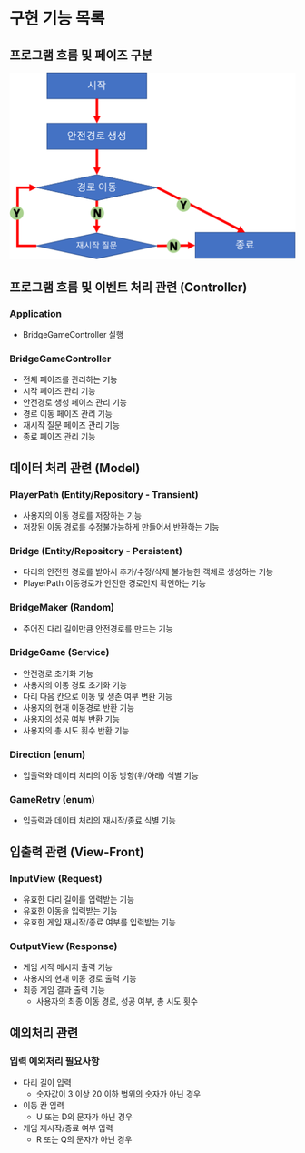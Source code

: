 # 구현 기능 목록

## 프로그램 흐름 및 페이즈 구분

![프로그램 흐름 및 페이즈 구분 그림](./process.png)

## 프로그램 흐름 및 이벤트 처리 관련 (Controller)

### Application

- BridgeGameController 실행

### BridgeGameController

- 전체 페이즈를 관리하는 기능
- 시작 페이즈 관리 기능
- 안전경로 생성 페이즈 관리 기능
- 경로 이동 페이즈 관리 기능
- 재시작 질문 페이즈 관리 기능
- 종료 페이즈 관리 기능

## 데이터 처리 관련 (Model)

### PlayerPath (Entity/Repository - Transient)

- 사용자의 이동 경로를 저장하는 기능
- 저장된 이동 경로를 수정불가능하게 만들어서 반환하는 기능

### Bridge (Entity/Repository - Persistent)

- 다리의 안전한 경로를 받아서 추가/수정/삭제 불가능한 객체로 생성하는 기능
- PlayerPath 이동경로가 안전한 경로인지 확인하는 기능

### BridgeMaker (Random)

- 주어진 다리 길이만큼 안전경로를 만드는 기능

### BridgeGame (Service)

- 안전경로 초기화 기능
- 사용자의 이동 경로 초기화 기능
- 다리 다음 칸으로 이동 및 생존 여부 변환 기능
- 사용자의 현재 이동경로 반환 기능
- 사용자의 성공 여부 반환 기능
- 사용자의 총 시도 횟수 반환 기능

### Direction (enum)

- 입출력와 데이터 처리의 이동 방향(위/아래) 식별 기능

### GameRetry (enum)

- 입출력과 데이터 처리의 재시작/종료 식별 기능

## 입출력 관련 (View-Front)

### InputView (Request)

- 유효한 다리 길이를 입력받는 기능
- 유효한 이동을 입력받는 기능
- 유효한 게임 재시작/종료 여부를 입력받는 기능

### OutputView (Response)

- 게임 시작 메시지 출력 기능
- 사용자의 현재 이동 경로 출력 기능
- 최종 게임 결과 출력 기능
    - 사용자의 최종 이동 경로, 성공 여부, 총 시도 횟수

## 예외처리 관련

### 입력 예외처리 필요사항

- 다리 길이 입력
    - 숫자값이 3 이상 20 이하 범위의 숫자가 아닌 경우
- 이동 칸 입력
    - U 또는 D의 문자가 아닌 경우
- 게임 재시작/종료 여부 입력
    - R 또는 Q의 문자가 아닌 경우
